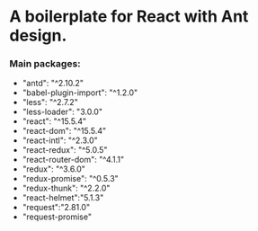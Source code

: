 <h1>A boilerplate for React with Ant design.</h1>

<h3>Main packages:</h3>
<ul>
    <li>"antd": "^2.10.2"</li>
    <li>"babel-plugin-import": "^1.2.0"</li>
    <li>"less": "^2.7.2"</li>
    <li>"less-loader": "3.0.0"</li>
    <li>"react": "^15.5.4"</li>
    <li>"react-dom": "^15.5.4"</li>
    <li>"react-intl": "^2.3.0"</li>
    <li>"react-redux": "^5.0.5"</li>
    <li>"react-router-dom": "^4.1.1"</li>
    <li>"redux": "^3.6.0"</li>
    <li>"redux-promise": "^0.5.3"</li>
    <li>"redux-thunk": "^2.2.0"</li>
    <li>"react-helmet":"5.1.3"</li>
    <li>"request":"2.81.0"</li>
    <li>"request-promise"</li>
</ul>